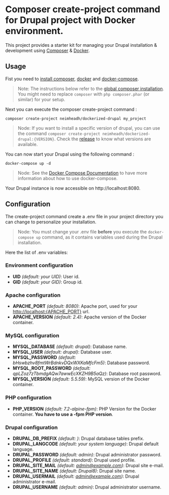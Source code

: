 # Composer create-project command for Drupal project with Docker environment.

This project provides a starter kit for managing your Drupal installation &
development using [Composer](https://getcomposer.org/) & [Docker](https://www.docker.com/).

## Usage

Fist you need to [install composer](https://getcomposer.org/download/), [docker](https://docs.docker.com/install/)
and [docker-compose](https://docs.docker.com/compose/install/).

> Note: The instructions below refer to the [global composer installation](https://getcomposer.org/doc/00-intro.md#globally).
You might need to replace `composer` with `php composer.phar` (or similar)
for your setup.

Next you can execute the composer create-project command :

```
composer create-project neimheadh/dockerized-drupal my_project
```

> Node: If you want to install a specific version of drupal, you can use the command
`composer create-project neimheadh/dockerized-drupal:{VERSION}`. Check the [release](releases/)
to know what versions are available.

You can now start your Drupal using the following command :

```
docker-compose up -d
```

> Node: See the [Docker Compose Documentation](https://docs.docker.com/compose/)
to have more information about how to use docker-compose.

Your Drupal instance is now accessible on http://localhost:8080.

## Configuration

The create-project command create a .env file in your project directory you can
change to personalize your installation.

> Node: You must change your .env file **before** you execute the `docker-compose up`
command, as it contains variables used during the Drupal installation.

Here the list of .env variables:

### Environment configuration

* **UID** *(default: your UID)*: User id.
* **GID** *(default: your GID)*: Group id.

### Apache configuration

* **APACHE_PORT** *(default: 8080)*: Apache port, used for your [http://localhost:{APACHE_PORT}](http://localhost:8080) url.
* **APACHE_VERSION** *(default: 2.4)*: Apache version of the Docker container.

### MySQL configuration

* **MYSQL_DATABASE** *(default: drupal)*: Database name.
* **MYSQL_USER** *(default: drupal)*: Database user.
* **MYSQL_PASSWORD** *(default: bHswbzhv8fmtWrBdnkvDQxWXKaMfcFm5)*: Database password.
* **MYSQL_ROOT_PASSWORD** *(default: qpLZoz7zTbmdgAQw7awwEcXKZH9B5aQz)*: Database root password.
* **MYSQL_VERSION** *(default: 5.5.59)*: MySQL version of the Docker container.

### PHP configuration

* **PHP_VERSION** *(default: 7.2-alpine-fpm)*: PHP Version for the Docker container. **You have to use a -fpm PHP version**.

### Drupal configuration

* **DRUPAL_DB_PREFIX** *(default: )*: Drupal database tables prefix.
* **DRUPAL_LANGCODE** *(default: your system language)*: Drupal default language.
* **DRUPAL_PASSWORD** *(default: admin)*: Drupal administrator password.
* **DRUPAL_PROFILE** *(default: standard)*: Drupal used profile.
* **DRUPAL_SITE_MAIL** *(default: admin@example.com)*: Drupal site e-mail.
* **DRUPAL_SITE_NAME** *(default: Drupal8)*: Drupal site name.
* **DRUPAL_USERMAIL** *(default: admin@example.com)*: Drupal administrator e-mail.
* **DRUPAL_USERNAME** *(default: admin)*: Drupal administrator username.
